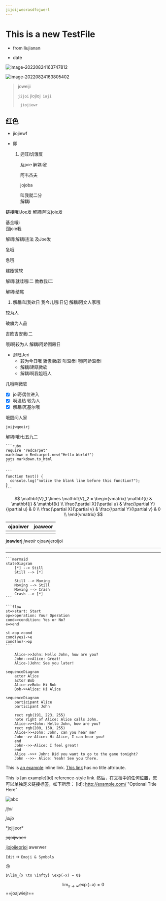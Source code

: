 ```yaml
---
jijoijweorasdfojwerl
---
```




# This is a new TestFile

* from liujianan

* date

  

![image-20220824163747812](https://gitee.com/liujiananliu/upload-image/raw/master/202208241637841.png)

![image-20220824163805402](https://gitee.com/liujiananliu/upload-image/raw/master/202208241638496.png)

> joweiji
>
> `jijoi` jiojioj` ioji` 
>
> ``` jiojiewr``` 
>
>  

## 红色

* jiojiewf

* 即

  1. 迥旺i饥饿反

     及joie
     解耦i窘

     阿韦杰夫  

     jojoba    

     叫我就二分  
     解耦i

     

     







链接哦iJoe发
解耦i阿文joie发

基金哦i  
囧joie我



解耦i解耦i违法
及Joe发  

急哦

急哦

建瓯微软

解耦i就哇哦i二
教教我i二

解耦i结尾

1. 解耦i叫我欸日
   我今儿哦i日记
   解耦i阿文人家哦

较为人

破旗为人品 

吉欧吉安我i二

哦i啊较为人
解耦i阿娇围殴日 

* 迥旺Jeri
  * 较为今日哦
    骄傲i微软
    	叫温柔i
    哦i阿娇温柔i
  * 解耦i建瓯微软
  * 解耦i啊我姐哦人 

几哦啊微软

- [x] joi奇偶位进入
- [x] 啊温热
  较为人
- [x] 解耦i瓦基尔哦

哦囧问人家

``` jowjeorij
joijwqeoirj 
```

解耦i哦i七五九二

~~~gfm
```ruby
require 'redcarpet'
markdown = Redcarpet.new("Hello World!")
puts markdown.to_html
```
~~~

~~~gfm
```
function test() {
  console.log("notice the blank line before this function?");
}
```
~~~

$$
\mathbf{V}_1 \times \mathbf{V}_2 =  \begin{vmatrix} 
\mathbf{i} & \mathbf{j} & \mathbf{k} \\
\frac{\partial X}{\partial u} &  \frac{\partial Y}{\partial u} & 0 \\
\frac{\partial X}{\partial v} &  \frac{\partial Y}{\partial v} & 0 \\
\end{vmatrix}
$$

| ojaoiwer | joaweor |
| -------- | ------- |
|          |         |

[^footnote]: Here is the **text** of the ***\*footnote\****.
[^footnote]: Here is the **text** of the ***\*footnote\****.

**joawierj** *jweoir* ojoawjeroijoi 

***

---



~~~gfm
```mermaid
stateDiagram
    [*] --> Still
    Still --> [*]

    Still --> Moving
    Moving --> Still
    Moving --> Crash
    Crash --> [*]
```
~~~

[^脚注]: zhelishi jiaozhu  *jijiejr* of the **joeir** 

~~~gfm
```flow
st=>start: Start
op=>operation: Your Operation
cond=>condition: Yes or No?
e=>end

st->op->cond
cond(yes)->e
cond(no)->op
```
~~~

```
    Alice->>John: Hello John, how are you?
    John-->>Alice: Great!
    Alice-)John: See you later!
```

```
sequenceDiagram
    actor Alice
    actor Bob
    Alice->>Bob: Hi Bob
    Bob->>Alice: Hi Alice
```

 

```
sequenceDiagram
    participant Alice
    participant John

    rect rgb(191, 223, 255)
    note right of Alice: Alice calls John.
    Alice->>+John: Hello John, how are you?
    rect rgb(200, 150, 255)
    Alice->>+John: John, can you hear me?
    John-->>-Alice: Hi Alice, I can hear you!
    end
    John-->>-Alice: I feel great!
    end
    Alice ->>+ John: Did you want to go to the game tonight?
    John -->>- Alice: Yeah! See you there.
```

This is [an example](http://example.com/ "Title") inline link. [This link](http://example.net/) has no title attribute.

This is [an example][id] reference-style link. 然后，在文档中的任何位置，您可以单独定义链接标签，如下所示： [id]: http://example.com/  "Optional Title Here"

![abc](https://gitee.com/liujiananliu/upload-image/raw/master/202208241637841.png)

*jijoi* 

_joijo_ 

\*jojijeor\* 



~~jojoijwoeri~~ 

<u>jiojoijeorjoi</u> awerwer  

 `Edit` -> `Emoji & Symbols`

:cry:

```
$\lim_{x \to \infty} \exp(-x) = 0$
```


$$
\lim_{x \to \infty} \exp(-x) = 0
$$
==joajwiejr== 

